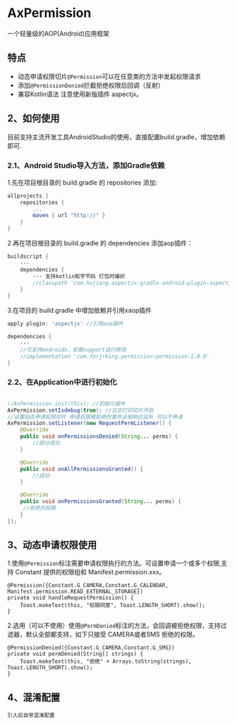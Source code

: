 # AxPermission
一个轻量级的AOP(Android)应用框架

## 特点

* 动态申请权限切片`@Permission`可以在任意类的方法中发起权限请求
* 添加`@PermissionDenied`拦截拒绝权限后回调（反射）
* 兼容Kotlin语法 注意使用新版插件 aspectjx。

## 2、如何使用
目前支持主流开发工具AndroidStudio的使用，直接配置build.gradle，增加依赖即可.

### 2.1、Android Studio导入方法，添加Gradle依赖

1.先在项目根目录的 build.gradle 的 repositories 添加:
```groovy
allprojects {
    repositories {
        ...
        maven { url "http://" }
    }
}
```

2.再在项目根目录的 build.gradle 的 dependencies 添加aop插件：

```groovy
buildscript {
    ···
    dependencies {
        ··· 支持kotlin和字节码 打包时编织
        //classpath 'com.hujiang.aspectjx:gradle-android-plugin-aspectjx:2.0.10'
    }
}
```

3.在项目的 build.gradle 中增加依赖并引用xaop插件

```groovy
apply plugin: 'aspectjx' //引用aop插件

dependencies {
    ···
    //仅支持androidx，如需support自行修改
    //implementation 'com.forjrking.permission:permission:1.0.0'
}
```


### 2.2、在Application中进行初始化

```java

//AxPermission.init(this); //初始化插件
AxPermission.setIsdebug(true); //日志打印切片开启
//设置动态申请权限切片 申请权限被拒绝的事件全局响应监听 可以不申请
AxPermission.setListener(new RequestPermListener() {
    @Override
    public void onPermissionsDenied(String... perms) {
        //部分成功
    }

    @Override
    public void onAllPermissionsGranted() {
        //成功
    }

    @Override
    public void onPermissionsGranted(String... perms) {
     //拒绝的权限
    }
});
```

## 3、动态申请权限使用

1.使用`@Permission`标注需要申请权限执行的方法。可设置申请一个或多个权限,支持 Constant 提供的权限组和 Manifest.permission.xxx。

```
@Permission({Constant.G_CAMERA,Constant.G_CALENDAR, Manifest.permission.READ_EXTERNAL_STORAGE})
private void handleRequestPermission() {
    Toast.makeText(this, "权限同意", Toast.LENGTH_SHORT).show();
}
```
2.选用（可以不使用）使用`@PermDenied`标注的方法，会回调被拒绝权限，支持过滤器，默认全部都支持，如下只接受 CAMERA或者SMS 拒绝的权限。
```
@PermissionDenied({Constant.G_CAMERA,Constant.G_SMS})
private void permDenied(String[] strings) {
    Toast.makeText(this, "拒绝" + Arrays.toString(strings), Toast.LENGTH_SHORT).show();
}
```


## 4、混淆配置

```
引入后自带混淆配置
```
